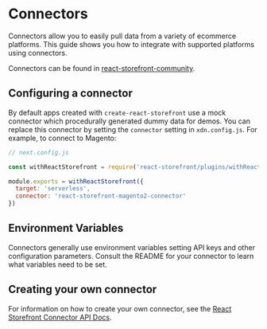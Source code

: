 # Connectors

Connectors allow you to easily pull data from a variety of ecommerce platforms.  This guide shows you how to integrate with supported platforms using connectors.

Connectors can be found in [react-storefront-community](https://github.com/react-storefront-community).

## Configuring a connector

By default apps created with `create-react-storefront` use a mock connector which procedurally generated dummy data for demos.  You can replace this connector by setting the `connector` setting in `xdn.config.js`.  For example, to connect to Magento:

```js
// next.config.js

const withReactStorefront = require('react-storefront/plugins/withReactStorefront')

module.exports = withReactStorefront({
  target: 'serverless',
  connector: 'react-storefront-magento2-connector'
})
```

## Environment Variables 

Connectors generally use environment variables setting API keys and other configuration parameters.  Consult the README for your connector to learn what variables need to be set.

## Creating your own connector

For information on how to create your own connector, see the
[React Storefront Connector API Docs](https://react-storefront-community.github.io/react-storefront-connector/docs/).
